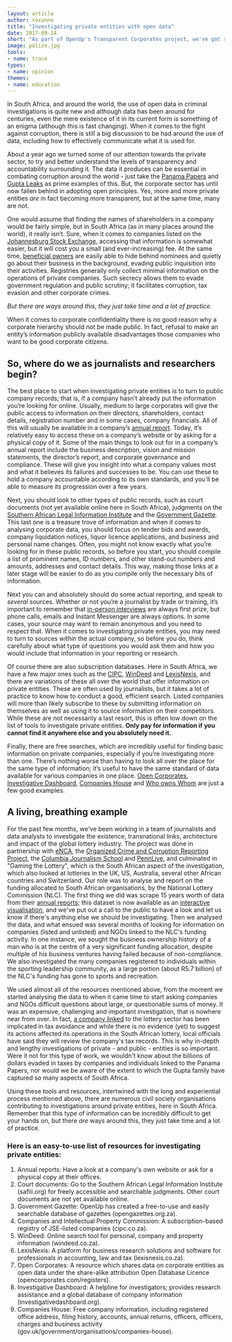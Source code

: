 ```yaml
---
layout: article
author: roxanne
title: "Investigating private entities with open data"
date: 2017-09-24
short: "As part of OpenUp's Transparent Corporates project, we've got some tips on how to investigate private entities using open data."
image: polize.jpg
tools:
- name: trace
types:
- name: opinion
themes:
- name: education
---
```


In South Africa, and around the world, the use of open data in criminal investigations is quite new and although data has been around for centuries, even the mere existence of it in its current form is something of an enigma (although this is fast changing). When it comes to the fight against corruption, there is still a big discussion to be had around the use of data, including how to effectively communicate what it is used for. 

About a year ago we turned some of our attention towards the private sector, to try and better understand the levels of transparency and accountability surrounding it. The data it produces can be essential in combating corruption around the world - just take the [Panama Papers](https://panamapapers.icij.org/) and [Gupta Leaks](http://www.gupta-leaks.com/) as prime examples of this. But, the corporate sector has until now fallen behind in adopting open principles. Yes, more and more private entities *are* in fact becoming more transparent, but at the same time, many are not. 

One would assume that finding the names of shareholders in a company would be fairly simple, but in South Africa (as in many places around the world), it really isn’t. Sure, when it comes to companies listed on the [Johannesburg Stock Exchange](https://www.jse.co.za/current-companies/companies-and-financial-instruments), accessing that information is somewhat easier, but it will cost you a small (and ever-increasing) fee. At the same time, [beneficial owners](https://register.openownership.org/) are easily able to hide behind nominees and quietly go about their business in the background, evading public inquisition into their activities. Registries generally only collect minimal information on the operations of private companies. Such secrecy allows them to evade government regulation and public scrutiny; it facilitates corruption, tax evasion and other corporate crimes. 

*But there are ways around this, they just take time and a lot of practice.*

When it comes to corporate confidentiality there is no good reason why a corporate hierarchy should not be made public. In fact, refusal to make an entity’s information publicly available disadvantages those companies who want to be good corporate citizens. 


## So, where do we as journalists and researchers begin?

The best place to start when investigating private entities is to turn to public company records; that is, if a company hasn’t already put the information you’re looking for online. Usually, medium to large corporates will give the public access to information on their directors, shareholders, contact details, registration number and in some cases, company financials. All of this will usually be available in a company’s [annual report](https://www.cnbc.com/2014/01/27/how-to-read-a-10-k-like-warren-buffet.html). Today, it’s relatively easy to access these on a company’s website or by asking for a physical copy of it. Some of the main things to look out for in a company’s annual report include the business description, vision and mission statements, the director’s report, and corporate governance and compliance. These will give you insight into what a company values most and what it believes its failures and successes to be. You can use these to hold a company accountable according to its own standards, and you’ll be able to measure its progression over a few years. 

Next, you should look to other types of public records, such as court documents (not yet available online here in South Africa), judgments on the [Southern African Legal Information Institute](http://www.saflii.org/) and the [Government Gazette](https://opengazettes.org.za/).  This last one is a treasure trove of information and when it comes to analysing corporate data, you should focus on tender bids and awards, company liquidation notices, liquor licence applications, and business and personal name changes. Often, you might not know exactly what you’re looking for in these public records, so before you start, you should compile a list of prominent names, ID numbers, and other stand-out numbers and amounts, addresses and contact details. This way, making those links at a later stage will be easier to do as you compile only the necessary bits of information. 

Next you can and absolutely should do some actual reporting, and speak to *several* sources. Whether or not you’re a journalist by trade or training, it’s important to remember that [in-person interviews](http://archives.cjr.org/realtalk/the_art_of_the_interview.php) are always first prize, but phone calls, emails and Instant Messenger are always options. In some cases, your source may want to remain anonymous and you need to respect that. When it comes to investigating private entities, you may need to turn to sources *within* the actual company, so before you do, think carefully about what type of questions you would ask them and how you would include that information in your reporting or research. 

Of course there are also subscription databases. Here in South Africa, we have a few major ones such as the [CIPC](http://www.cipc.co.za/), [WinDeed](http://www.windeed.co.za/) and [LexisNexis](http://www.lexisnexis.co.za/), and there are variations of these all over the world that offer information on private entities. These are often used by journalists, but it takes a lot of practice to know how to conduct a good, efficient search. Listed companies will more than likely subscribe to these by submitting information on themselves as well as using it to source information on their competitors. While these are not necessarily a last resort, this is often low down on the list of tools to investigate private entities. **Only pay for information if you cannot find it anywhere else and you absolutely need it.**

Finally, there are free searches, which are incredibly useful for finding basic information on private companies, especially if you’re investigating more than one. There’s nothing worse than having to look all over the place for the same type of information; it’s useful to have the same standard of data available for various companies in one place. [Open Corporates](https://opencorporates.com/), [Investigative Dashboard](https://investigativedashboard.org/), [Companies House](https://www.gov.uk/government/organisations/companies-house/about-our-services) and [Who owns Whom](http://www.whoownswhom.co.za/) are just a few good examples.


## A living, breathing example

For the past few months, we've been working in a team of journalists and data analysts to investigate the existence, transnational links, architecture and impact of the global lottery industry. The project was done in partnership with [eNCA](https://www.enca.com/coverage/gaming-the-lotto), the [Organized Crime and Corruption Reporting Project](https://www.occrp.org/en), the [Columbia Journalism School](https://journalism.columbia.edu/) and [PennLive](http://www.pennlive.com/), and culminated in "Gaming the Lottery", which is the South African aspect of the investigation, which also looked at lotteries in the UK, US, Australia, several other African countries and Switzerland. Our role was to analyse and report on the funding allocated to South African organisations, by the National Lottery Commission (NLC). The first thing we did was scrape 15 years worth of data from their [annual reports](http://www.nlcsa.org.za/annual-reports/); this dataset is now available as an [interactive visualisation](http://www.enca.com/south-africa/about-the-south-african-lottery), and we've put out a call to the public to have a look and let us know if there's anything else we should be investigating. Then we analysed the data, and what ensued was several months of looking for information on companies (listed and unlisted) and NGOs linked to the NLC's funding activity. In one instance, we sought the business ownership history of a man who is at the centre of a very significant funding allocation, despite multiple of his business ventures having failed because of non-compliance. We also investigated the many companies registered to individuals within the sporting leadership community, as a large portion (about R5.7 billion) of the NLC's funding has gone to sports and recreation. 

We used almost all of the resources mentioned above, from the moment we started analysing the data to when it came time to start asking companies and NGOs difficult questions about large, or questionable sums of money. It was an expensive, challenging and important investigation, that is nowhere near from over. In fact, [a company linked](http://www.enca.com/south-africa/watch-underbelly-of-lottery-sector-exposed) to the lottery sector has been implicated in tax avoidance and while there is no evidence (yet) to suggest its actions affected its operations in the South African lottery, local officials have said they will review the company's tax records. This is why in-depth and lengthy investigations of private - and public - entities is so important. Were it not for this type of work, we wouldn't know about the billions of dollars evaded in taxes by companies and individuals linked to the Panama Papers, nor would we be aware of the extent to which the Gupta family have captured so many aspects of South Africa. 

Using these tools and resources, intertwined with the long and experiential process mentioned above, there are numerous civil society organisations contributing to investigations around private entities, here in South Africa. Remember that this type of information can be incredibly difficult to get your hands on, but there *are* ways around this, they just take time and a lot of practice. 


### Here is an easy-to-use list of resources for investigating private entities:
1. Annual reports: Have a look at a company's own website or ask for a physical copy at their offices.
2. Court documents: Go to the Southern African Legal Information Institute (saflii.org) for freely accessible and searchable judgments. Other court documents are not yet available online. 
3. Government Gazette: OpenUp has created a free-to-use and easily searchable database of gazettes (opengazettes.org.za). 
4. Companies and Intellectual Property Commission: A subscription-based registry of JSE-listed companies (cipc.co.za).
5. WinDeed: Online search tool for personal, company and property information (windeed.co.za). 
6. LexisNexis: A platform for business research solutions and software for professionals in accounting, law and tax (lexisnexis.co.za). 
7. Open Corporates: A resource which shares data on corporate entities as open data under the share-alike attribution Open Database Licence (opencorporates.com/registers). 
8. Investigative Dashboard: A helpline for investigators; provides research assistance and a global database of company information (investigativedashboard.org). 
9. Companies House: Free company information, including registered office address, filing history, accounts, annual returns, officers, officers, charges and business activity (gov.uk/government/organisations/companies-house). 
